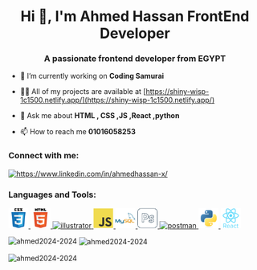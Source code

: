 <h1 align="center">Hi 👋, I'm Ahmed Hassan FrontEnd Developer</h1>
<h3 align="center">A passionate frontend developer from EGYPT</h3>

- 🔭 I’m currently working on **Coding Samurai**

- 👨‍💻 All of my projects are available at [https://shiny-wisp-1c1500.netlify.app/](https://shiny-wisp-1c1500.netlify.app/)

- 💬 Ask me about **HTML , CSS ,JS ,React ,python**

- 📫 How to reach me **01016058253**

<h3 align="left">Connect with me:</h3>
<p align="left">
<a href="https://linkedin.com/in/https://www.linkedin.com/in/ahmedhassan-x/" target="blank"><img align="center" src="https://raw.githubusercontent.com/rahuldkjain/github-profile-readme-generator/master/src/images/icons/Social/linked-in-alt.svg" alt="https://www.linkedin.com/in/ahmedhassan-x/" height="30" width="40" /></a>
</p>

<h3 align="left">Languages and Tools:</h3>
<p align="left"> <a href="https://www.w3schools.com/css/" target="_blank" rel="noreferrer"> <img src="https://raw.githubusercontent.com/devicons/devicon/master/icons/css3/css3-original-wordmark.svg" alt="css3" width="40" height="40"/> </a> <a href="https://www.w3.org/html/" target="_blank" rel="noreferrer"> <img src="https://raw.githubusercontent.com/devicons/devicon/master/icons/html5/html5-original-wordmark.svg" alt="html5" width="40" height="40"/> </a> <a href="https://www.adobe.com/in/products/illustrator.html" target="_blank" rel="noreferrer"> <img src="https://www.vectorlogo.zone/logos/adobe_illustrator/adobe_illustrator-icon.svg" alt="illustrator" width="40" height="40"/> </a> <a href="https://developer.mozilla.org/en-US/docs/Web/JavaScript" target="_blank" rel="noreferrer"> <img src="https://raw.githubusercontent.com/devicons/devicon/master/icons/javascript/javascript-original.svg" alt="javascript" width="40" height="40"/> </a> <a href="https://www.mysql.com/" target="_blank" rel="noreferrer"> <img src="https://raw.githubusercontent.com/devicons/devicon/master/icons/mysql/mysql-original-wordmark.svg" alt="mysql" width="40" height="40"/> </a> <a href="https://www.photoshop.com/en" target="_blank" rel="noreferrer"> <img src="https://raw.githubusercontent.com/devicons/devicon/master/icons/photoshop/photoshop-line.svg" alt="photoshop" width="40" height="40"/> </a> <a href="https://postman.com" target="_blank" rel="noreferrer"> <img src="https://www.vectorlogo.zone/logos/getpostman/getpostman-icon.svg" alt="postman" width="40" height="40"/> </a> <a href="https://www.python.org" target="_blank" rel="noreferrer"> <img src="https://raw.githubusercontent.com/devicons/devicon/master/icons/python/python-original.svg" alt="python" width="40" height="40"/> </a> <a href="https://reactjs.org/" target="_blank" rel="noreferrer"> <img src="https://raw.githubusercontent.com/devicons/devicon/master/icons/react/react-original-wordmark.svg" alt="react" width="40" height="40"/> </a> </p>

<p><img align="left" src="https://github-readme-stats.vercel.app/api/top-langs?username=ahmed2024-2024&show_icons=true&locale=en&layout=compact" alt="ahmed2024-2024" /></p>

<p>&nbsp;<img align="center" src="https://github-readme-stats.vercel.app/api?username=ahmed2024-2024&show_icons=true&locale=en" alt="ahmed2024-2024" /></p>

<p><img align="center" src="https://github-readme-streak-stats.herokuapp.com/?user=ahmed2024-2024&" alt="ahmed2024-2024" /></p>
